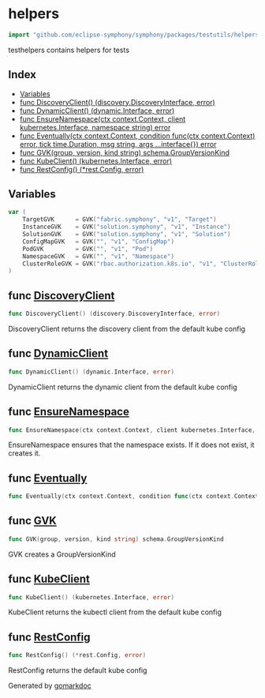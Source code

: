 <!-- Code generated by gomarkdoc. DO NOT EDIT -->

# helpers

```go
import "github.com/eclipse-symphony/symphony/packages/testutils/helpers"
```

testhelpers contains helpers for tests

## Index

- [Variables](<#variables>)
- [func DiscoveryClient\(\) \(discovery.DiscoveryInterface, error\)](<#DiscoveryClient>)
- [func DynamicClient\(\) \(dynamic.Interface, error\)](<#DynamicClient>)
- [func EnsureNamespace\(ctx context.Context, client kubernetes.Interface, namespace string\) error](<#EnsureNamespace>)
- [func Eventually\(ctx context.Context, condition func\(ctx context.Context\) error, tick time.Duration, msg string, args ...interface\{\}\) error](<#Eventually>)
- [func GVK\(group, version, kind string\) schema.GroupVersionKind](<#GVK>)
- [func KubeClient\(\) \(kubernetes.Interface, error\)](<#KubeClient>)
- [func RestConfig\(\) \(\*rest.Config, error\)](<#RestConfig>)


## Variables

<a name="TargetGVK"></a>

```go
var (
    TargetGVK      = GVK("fabric.symphony", "v1", "Target")
    InstanceGVK    = GVK("solution.symphony", "v1", "Instance")
    SolutionGVK    = GVK("solution.symphony", "v1", "Solution")
    ConfigMapGVK   = GVK("", "v1", "ConfigMap")
    PodGVK         = GVK("", "v1", "Pod")
    NamespaceGVK   = GVK("", "v1", "Namespace")
    ClusterRoleGVK = GVK("rbac.authorization.k8s.io", "v1", "ClusterRole")
)
```

<a name="DiscoveryClient"></a>
## func [DiscoveryClient](<https://github.com/eclipse-symphony/symphony/blob/main/packages/testutils/helpers/kubeutil.go#L63>)

```go
func DiscoveryClient() (discovery.DiscoveryInterface, error)
```

DiscoveryClient returns the discovery client from the default kube config

<a name="DynamicClient"></a>
## func [DynamicClient](<https://github.com/eclipse-symphony/symphony/blob/main/packages/testutils/helpers/kubeutil.go#L79>)

```go
func DynamicClient() (dynamic.Interface, error)
```

DynamicClient returns the dynamic client from the default kube config

<a name="EnsureNamespace"></a>
## func [EnsureNamespace](<https://github.com/eclipse-symphony/symphony/blob/main/packages/testutils/helpers/kubeutil.go#L113>)

```go
func EnsureNamespace(ctx context.Context, client kubernetes.Interface, namespace string) error
```

EnsureNamespace ensures that the namespace exists. If it does not exist, it creates it.

<a name="Eventually"></a>
## func [Eventually](<https://github.com/eclipse-symphony/symphony/blob/main/packages/testutils/helpers/eventually.go#L38>)

```go
func Eventually(ctx context.Context, condition func(ctx context.Context) error, tick time.Duration, msg string, args ...interface{}) error
```



<a name="GVK"></a>
## func [GVK](<https://github.com/eclipse-symphony/symphony/blob/main/packages/testutils/helpers/kubeutil.go#L137>)

```go
func GVK(group, version, kind string) schema.GroupVersionKind
```

GVK creates a GroupVersionKind

<a name="KubeClient"></a>
## func [KubeClient](<https://github.com/eclipse-symphony/symphony/blob/main/packages/testutils/helpers/kubeutil.go#L47>)

```go
func KubeClient() (kubernetes.Interface, error)
```

KubeClient returns the kubectl client from the default kube config

<a name="RestConfig"></a>
## func [RestConfig](<https://github.com/eclipse-symphony/symphony/blob/main/packages/testutils/helpers/kubeutil.go#L95>)

```go
func RestConfig() (*rest.Config, error)
```

RestConfig returns the default kube config

Generated by [gomarkdoc](<https://github.com/princjef/gomarkdoc>)
